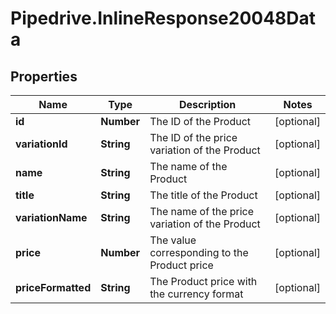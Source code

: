 # Pipedrive.InlineResponse20048Data

## Properties

Name | Type | Description | Notes
------------ | ------------- | ------------- | -------------
**id** | **Number** | The ID of the Product | [optional] 
**variationId** | **String** | The ID of the price variation of the Product | [optional] 
**name** | **String** | The name of the Product | [optional] 
**title** | **String** | The title of the Product | [optional] 
**variationName** | **String** | The name of the price variation of the Product | [optional] 
**price** | **Number** | The value corresponding to the Product price | [optional] 
**priceFormatted** | **String** | The Product price with the currency format | [optional] 


